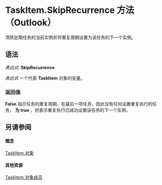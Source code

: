 
# TaskItem.SkipRecurrence 方法 （Outlook）

清除定期任务的当前实例并将重复周期设置为该任务的下一个实例。


## 语法

 _表达式_. **SkipRecurrence**

 _表达式_ 一个代表 **TaskItem** 对象的变量。


### 返回值

 **False** 指示任务的重复周期，在最后一项任务，因此没有任何设置重复执行的任务。 **为 true** ，则表示重复执行已成功设置该任务的下一个实例。


## 另请参阅


#### 概念


[TaskItem 对象](5df8cfa5-5460-a5a1-a130-ba5bca1a0091.md)
#### 其他资源


[TaskItem 对象成员](97234a76-2fc5-bbe4-2e14-25ae18694fc9.md)